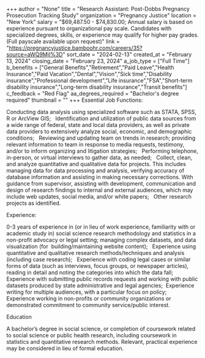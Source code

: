 +++
author = "None"
title = "Research Assistant: Post-Dobbs Pregnancy Prosecution Tracking Study"
organization = "Pregnancy Justice"
location = "New York"
salary = "$69,487.50 - $74,830.00;  Annual salary is based on experience pursuant to organizational pay scale. Candidates with specialized degrees, skills, or experience may qualify for higher pay grades. (Full payscale available upon request)"
link = "https://pregnancyjustice.bamboohr.com/careers/35?source=aWQ9MjI%3D"
sort_date = "2024-02-13"
created_at = "February 13, 2024"
closing_date = "February 23, 2024"
a_job_type = ["Full Time"]
b_benefits = ["General Benefits","Retirement","Paid Leave","Health Insurance","Paid Vacation","Dental","Vision","Sick time","Disability insurance","Professional development","Life insurance","FSA","Short-term disability insurance","Long-term disability insurance","Transit benefits"]
c_feedback = "Red Flag"
aa_degrees_required = "Bachelor's degree required"
thumbnail = ""
+++
Essential Job Functions:

Conducting data analysis using specialized software such as STATA, SPSS, R or ArcView GIS;  
Identification and utilization of public data sources from a wide range of federal, state and local data providers, as well as private data providers to extensively analyze social, economic, and demographic conditions;  
Reviewing and updating team on trends in research; providing relevant information to team in response to media requests, testimony, and/or to inform organizing and litigation strategies;  
Performing telephone, in-person, or virtual interviews to gather data, as needed;  
Collect, clean, and analyze quantitative and qualitative data for projects. This includes managing data for data processing and analysis, verifying accuracy of database information and assisting in making necessary corrections.
With guidance from supervisor, assisting with development, communication and design of research findings to internal and external audiences, which may include web updates, social media, and/or white papers;  
Other research projects as identified.  

Experience:

0-3 years of experience in (or in lieu of work experience, familiarity with or academic study in) social science research methodology and statistics in a non-profit advocacy or legal setting; managing complex datasets, and data visualization (for  building/maintaining website content);  
Experience using quantitative and qualitative research methods/techniques and analysis (including case research);  
Experience with coding legal cases or similar forms of data (such as interviews, focus groups, or newspaper articles), reading in detail and noting the categories into which the data fall;  
Experience with submitting public records requests and working with public datasets produced by state administrative and legal agencies; 
Experience writing for multiple audiences, with a particular focus on policy;  
Experience working in non-profits or community organizations or demonstrated commitment to community service/public interest. 


Education

A bachelor’s degree in social science, or completion of coursework related to social science or public health research, including coursework in statistics and quantitative research methods. Relevant, practical experience may be considered in lieu of formal education.